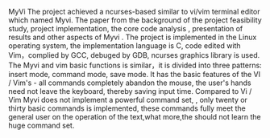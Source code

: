  MyVi
The project achieved a ncurses-based similar to vi/vim terminal editor which named Myvi. The paper from the background of the project feasibility study, project implementation, the core code analysis , presentation of results and other aspects of  Myvi . The project is implemented in the Linux operating system, the implementation language is C, code edited with Vim，complied by GCC, debuged by GDB, ncurses graphics library is used. The Myvi and vim basic functions is similar，it is divided into three patterns: insert mode, command mode, save mode. It has the basic features of the VI / Vim's - all commands completely abandon the mouse, the user's hands need not leave the keyboard, thereby saving input time. Compared to Vi / Vim Myvi does not implement a powerful command set, , only twenty or thirty basic commands is implemented, these commands fully meet the general user on the operation of the text,what more,the should not learn the huge command set. 
